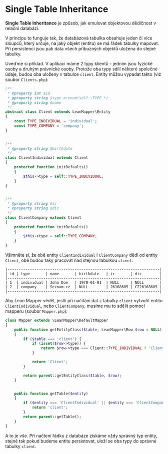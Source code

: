 
# Single Table Inheritance

**Single Table Inheritance** je způsob, jak emulovat objektovou dědičnost v relační databázi.

V principu to funguje tak, že databázová tabulka obsahuje jeden čí více sloupců, který určuje, na jaký objekt (entitu) se má řádek tabulky mapovat. Při persistenci jsou pak data všech příbuzných objektů uložena do stejné tabulky.

Uveďme si příklad. V aplikaci máme 2 typy klientů - jedním jsou fyzické osoby a druhým právnické osoby. Protože oba typy sdílí některé společné údaje, budou oba uloženy v tabulce `client`. Entity můžou vypadat takto (viz soubor `Clients.php`):

``` php
/**
 * @property int $id
 * @property string $type m:enum(self::TYPE_*)
 * @property string $name
 */
abstract class Client extends LeanMapper\Entity
{
	const TYPE_INDIVIDUAL = 'individual';
	const TYPE_COMPANY = 'company';
}


/**
 * @property string $birthdate
 */
class ClientIndividual extends Client
{
	protected function initDefaults()
	{
		$this->type = self::TYPE_INDIVIDUAL;
	}
}


/**
 * @property string $ic
 * @property string $dic
 */
class ClientCompany extends Client
{
	protected function initDefaults()
	{
		$this->type = self::TYPE_COMPANY;
	}
}
```


Všimněte si, že obě entity `ClientIndividual` i `ClientCompany` dědí od entity `Client`, obě budou taky pracovat nad stejnou tabulkou `client`:

```
|--------------------------------------------------------------------|
| id | type       | name       | birthdate   | ic       | dic        |
|--------------------------------------------------------------------|
| 1  | individual | John Doe   | 1970-01-01  | NULL     | NULL       |
| 2  | company    | Seznam.cz  | NULL        | 26168685 | CZ26168685 |
|--------------------------------------------------------------------|
```

Aby Lean Mapper věděl, jestli při načítání dat z tabulky `client` vytvořit entitu `ClientIndividual`, nebo `ClientCompany`, musíme mu to sdělit pomocí mapperu (soubor `Mapper.php`):

``` php
class Mapper extends \LeanMapper\DefaultMapper
{
	public function getEntityClass($table, LeanMapper\Row $row = NULL)
	{
		if ($table === 'client') {
			if (isset($row->type)) {
				return $row->type === Client::TYPE_INDIVIDUAL ? 'ClientIndividual' : 'ClientCompany';
			}

			return 'Client';
		}

		return parent::getEntityClass($table, $row);
	}


	public function getTable($entity)
	{
		if ($entity === 'ClientIndividual' || $entity === 'ClientCompany') {
			return 'client';
		}
		return parent::getTable();
	}
}
```

A to je vše. Při načtení řádku z databáze získáme vždy správný typ entity, stejně tak pokud budeme entitu persistovat, uloží se oba typy do správné tabulky `client`.
